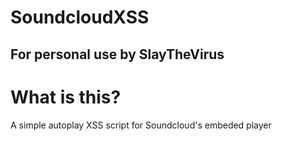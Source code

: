 # SoundcloudXSS
## For personal use by SlayTheVirus

# What is this?
A simple autoplay XSS script for Soundcloud's embeded player
